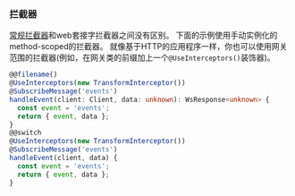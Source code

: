### 拦截器

[常规拦截器](/interceptors)和web套接字拦截器之间没有区别。
下面的示例使用手动实例化的method-scoped的拦截器。
就像基于HTTP的应用程序一样，你也可以使用网关范围的拦截器(例如，在网关类的前缀加上一个`@UseInterceptors()`装饰器)。

```typescript
@@filename()
@UseInterceptors(new TransformInterceptor())
@SubscribeMessage('events')
handleEvent(client: Client, data: unknown): WsResponse<unknown> {
  const event = 'events';
  return { event, data };
}
@@switch
@UseInterceptors(new TransformInterceptor())
@SubscribeMessage('events')
handleEvent(client, data) {
  const event = 'events';
  return { event, data };
}
```

